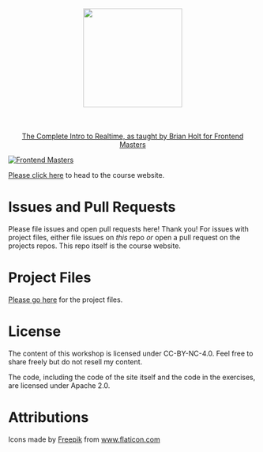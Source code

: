 <h1 align="center">
  <a href="https://frontendmasters.com/courses/realtime/">
    <img src="/static/courseImage.png" width=200></h1>
  </a>
</h1>
<br/>

<p align="center">
  <a href="https://frontendmasters.com/courses/realtime/">The Complete Intro to Realtime, as taught by Brian Holt for Frontend Masters</a>
</p>

[![Frontend Masters](https://static.frontendmasters.com/assets/brand/logos/full.png)][fem]

[Please click here][course] to head to the course website.

# Issues and Pull Requests

Please file issues and open pull requests here! Thank you! For issues with project files, either file issues on _this_ repo _or_ open a pull request on the projects repos. This repo itself is the course website.

# Project Files

[Please go here][project] for the project files.

# License

The content of this workshop is licensed under CC-BY-NC-4.0. Feel free to share freely but do not resell my content.

The code, including the code of the site itself and the code in the exercises, are licensed under Apache 2.0.

# Attributions

Icons made by <a href="https://www.freepik.com" title="Freepik">Freepik</a> from <a href="https://www.flaticon.com/" title="Flaticon">www.flaticon.com</a>

[fem]: https://frontendmasters.com/
[course]: https://btholt.github.io/complete-intro-to-realtime
[project]: https://github.com/btholt/realtime-projects/
